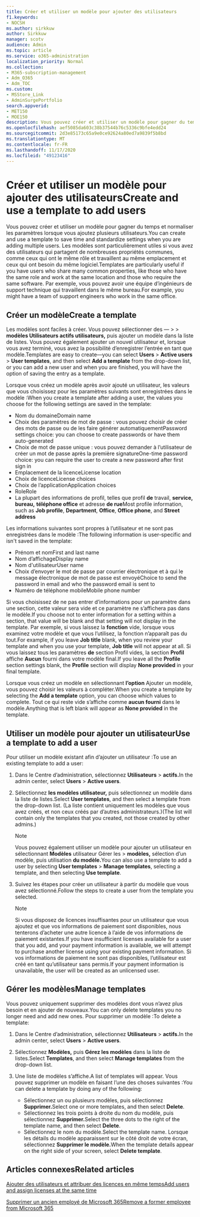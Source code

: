 ```yaml
---
title: Créer et utiliser un modèle pour ajouter des utilisateurs
f1.keywords:
- NOCSH
ms.author: sirkkuw
author: Sirkkuw
manager: scotv
audience: Admin
ms.topic: article
ms.service: o365-administration
localization_priority: Normal
ms.collection:
- M365-subscription-management
- Adm_O365
- Adm_TOC
ms.custom:
- MSStore_Link
- AdminSurgePortfolio
search.appverid:
- MET150
- MOE150
description: Vous pouvez créer et utiliser un modèle pour gagner du temps et normaliser les paramètres lorsque vous ajoutez plusieurs utilisateurs.
ms.openlocfilehash: aef5085da603c38b37544b76c5336c9bfe4edd24
ms.sourcegitcommit: 2d3e85173c65a9e0ce92624a80ed7a9839f5b8bd
ms.translationtype: MT
ms.contentlocale: fr-FR
ms.lasthandoff: 11/17/2020
ms.locfileid: "49123416"
---
```

# <a name="create-and-use-a-template-to-add-users"></a><span data-ttu-id="28ca0-103">Créer et utiliser un modèle pour ajouter des utilisateurs</span><span class="sxs-lookup"><span data-stu-id="28ca0-103">Create and use a template to add users</span></span>

<span data-ttu-id="28ca0-104">Vous pouvez créer et utiliser un modèle pour gagner du temps et normaliser les paramètres lorsque vous ajoutez plusieurs utilisateurs.</span><span class="sxs-lookup"><span data-stu-id="28ca0-104">You can create and use a template to save time and standardize settings when you are adding multiple users.</span></span> <span data-ttu-id="28ca0-105">Les modèles sont particulièrement utiles si vous avez des utilisateurs qui partagent de nombreuses propriétés communes, comme ceux qui ont le même rôle et travaillent au même emplacement et ceux qui ont besoin du même logiciel.</span><span class="sxs-lookup"><span data-stu-id="28ca0-105">Templates are particularly useful if you have users who share many common properties, like those who have the same role and work at the same location and those who require the same software.</span></span> <span data-ttu-id="28ca0-106">Par exemple, vous pouvez avoir une équipe d’ingénieurs de support technique qui travaillent dans le même bureau.</span><span class="sxs-lookup"><span data-stu-id="28ca0-106">For example, you might have a team of support engineers who work in the same office.</span></span>  

## <a name="create-a-template"></a><span data-ttu-id="28ca0-107">Créer un modèle</span><span class="sxs-lookup"><span data-stu-id="28ca0-107">Create a template</span></span>

<span data-ttu-id="28ca0-108">Les modèles sont faciles à créer. Vous pouvez sélectionner des &mdash;   >    >  **modèles Utilisateurs actifs utilisateurs,**  puis ajouter un modèle dans la liste de listes. Vous pouvez également ajouter un nouvel utilisateur et, lorsque vous avez terminé, vous avez la possibilité d’enregistrer l’entrée en tant que modèle.</span><span class="sxs-lookup"><span data-stu-id="28ca0-108">Templates are easy to create&mdash;you can select **Users** > **Active users** > **User templates**, and then select **Add a template** from the drop-down list, or you can add a new user and when you are finished, you will have the option of saving the entry as a template.</span></span>

<span data-ttu-id="28ca0-109">Lorsque vous créez un modèle après avoir ajouté un utilisateur, les valeurs que vous choisissez pour les paramètres suivants sont enregistrées dans le modèle :</span><span class="sxs-lookup"><span data-stu-id="28ca0-109">When you create a template after adding a user, the values you choose for the following settings are saved in the template:</span></span>

- <span data-ttu-id="28ca0-110">Nom du domaine</span><span class="sxs-lookup"><span data-stu-id="28ca0-110">Domain name</span></span>
- <span data-ttu-id="28ca0-111">Choix des paramètres de mot de passe : vous pouvez choisir de créer des mots de passe ou de les faire générer automatiquement</span><span class="sxs-lookup"><span data-stu-id="28ca0-111">Password settings choice: you can choose to create passwords or have them auto-generated</span></span>
- <span data-ttu-id="28ca0-112">Choix de mot de passe unique : vous pouvez demander à l’utilisateur de créer un mot de passe après la première signature</span><span class="sxs-lookup"><span data-stu-id="28ca0-112">One-time password choice: you can require the user to create a new password after first sign in</span></span>
- <span data-ttu-id="28ca0-113">Emplacement de la licence</span><span class="sxs-lookup"><span data-stu-id="28ca0-113">License location</span></span>
- <span data-ttu-id="28ca0-114">Choix de licence</span><span class="sxs-lookup"><span data-stu-id="28ca0-114">License choices</span></span>
- <span data-ttu-id="28ca0-115">Choix de l’application</span><span class="sxs-lookup"><span data-stu-id="28ca0-115">Application choices</span></span>
- <span data-ttu-id="28ca0-116">Role</span><span class="sxs-lookup"><span data-stu-id="28ca0-116">Role</span></span>
- <span data-ttu-id="28ca0-117">La plupart des informations de profil, telles que profil **de** travail, **service,** **bureau,** **téléphone office** et adresse **de rue**</span><span class="sxs-lookup"><span data-stu-id="28ca0-117">Most profile information, such as **Job profile**, **Department**, **Office**, **Office phone**, and **Street address**</span></span> 

<span data-ttu-id="28ca0-118">Les informations suivantes sont propres à l’utilisateur et ne sont pas enregistrées dans le modèle :</span><span class="sxs-lookup"><span data-stu-id="28ca0-118">The following information is user-specific and isn't saved in the template:</span></span>

- <span data-ttu-id="28ca0-119">Prénom et nom</span><span class="sxs-lookup"><span data-stu-id="28ca0-119">First and last name</span></span>
- <span data-ttu-id="28ca0-120">Nom d’affichage</span><span class="sxs-lookup"><span data-stu-id="28ca0-120">Display name</span></span>
- <span data-ttu-id="28ca0-121">Nom d'utilisateur</span><span class="sxs-lookup"><span data-stu-id="28ca0-121">User name</span></span>
- <span data-ttu-id="28ca0-122">Choix d’envoyer le mot de passe par courrier électronique et à qui le message électronique de mot de passe est envoyé</span><span class="sxs-lookup"><span data-stu-id="28ca0-122">Choice to send the password in email and who the password email is sent to</span></span>
- <span data-ttu-id="28ca0-123">Numéro de téléphone mobile</span><span class="sxs-lookup"><span data-stu-id="28ca0-123">Mobile phone number</span></span>

<span data-ttu-id="28ca0-124">Si vous choisissez de ne pas entrer d’informations pour un paramètre dans une section, cette valeur sera vide et ce paramètre ne s’affichera pas dans le modèle.</span><span class="sxs-lookup"><span data-stu-id="28ca0-124">If you choose not to enter information for a setting within a section, that value will be blank and that setting will not display in the template.</span></span> <span data-ttu-id="28ca0-125">Par exemple, si vous laissez la **fonction** vide, lorsque vous examinez votre modèle et que vous l’utilisez,  la fonction n’apparaît pas du tout.</span><span class="sxs-lookup"><span data-stu-id="28ca0-125">For example, if you leave **Job title** blank, when you review your template and when you use your template, **Job title** will not appear at all.</span></span> <span data-ttu-id="28ca0-126">Si vous laissez tous les paramètres **de** section Profil vides, la section **Profil** affiche **Aucun** fourni dans votre modèle final.</span><span class="sxs-lookup"><span data-stu-id="28ca0-126">If you leave all the **Profile** section settings blank, the **Profile** section will display **None provided** in your final template.</span></span>

<span data-ttu-id="28ca0-127">Lorsque vous créez un modèle en sélectionnant **l’option** Ajouter un modèle, vous pouvez choisir les valeurs à compléter.</span><span class="sxs-lookup"><span data-stu-id="28ca0-127">When you create a template by selecting the **Add a template** option, you can choose which values to complete.</span></span> <span data-ttu-id="28ca0-128">Tout ce qui reste vide s’affiche comme **aucun fourni** dans le modèle.</span><span class="sxs-lookup"><span data-stu-id="28ca0-128">Anything that is left blank will appear as **None provided** in the template.</span></span>

## <a name="use-a-template-to-add-a-user"></a><span data-ttu-id="28ca0-129">Utiliser un modèle pour ajouter un utilisateur</span><span class="sxs-lookup"><span data-stu-id="28ca0-129">Use a template to add a user</span></span>

<span data-ttu-id="28ca0-130">Pour utiliser un modèle existant afin d’ajouter un utilisateur :</span><span class="sxs-lookup"><span data-stu-id="28ca0-130">To use an existing template to add a user:</span></span>

1. <span data-ttu-id="28ca0-131">Dans le Centre d’administration, sélectionnez **Utilisateurs**  >  **actifs.**</span><span class="sxs-lookup"><span data-stu-id="28ca0-131">In the admin center, select **Users** > **Active users**.</span></span>

2. <span data-ttu-id="28ca0-132">Sélectionnez **les modèles utilisateur,** puis sélectionnez un modèle dans la liste de listes.</span><span class="sxs-lookup"><span data-stu-id="28ca0-132">Select **User templates**, and then select a template from the drop-down list.</span></span> <span data-ttu-id="28ca0-133">(La liste contient uniquement les modèles que vous avez créés, et non ceux créés par d’autres administrateurs.)</span><span class="sxs-lookup"><span data-stu-id="28ca0-133">(The list will contain only the templates that you created, not those created by other admins.)</span></span>

   > [!NOTE]
   > <span data-ttu-id="28ca0-134">Vous pouvez également utiliser un modèle pour ajouter un utilisateur en sélectionnant **Modèles** utilisateur Gérer les  >  **modèles,** sélection d’un modèle, puis utilisation **du modèle.**</span><span class="sxs-lookup"><span data-stu-id="28ca0-134">You can also use a template to add a user by selecting **User templates** > **Manage templates**, selecting a template, and then selecting **Use template**.</span></span>

3. <span data-ttu-id="28ca0-135">Suivez les étapes pour créer un utilisateur à partir du modèle que vous avez sélectionné.</span><span class="sxs-lookup"><span data-stu-id="28ca0-135">Follow the steps to create a user from the template you selected.</span></span>

   > [!NOTE]
   > <span data-ttu-id="28ca0-136">Si vous disposez de licences insuffisantes pour un utilisateur que vous ajoutez et que vos informations de paiement sont disponibles, nous tenterons d’acheter une autre licence à l’aide de vos informations de paiement existantes.</span><span class="sxs-lookup"><span data-stu-id="28ca0-136">If you have insufficient licenses available for a user that you add, and your payment information is available, we will attempt to purchase another license using your existing payment information.</span></span> <span data-ttu-id="28ca0-137">Si vos informations de paiement ne sont pas disponibles, l’utilisateur est créé en tant qu’utilisateur sans permis.</span><span class="sxs-lookup"><span data-stu-id="28ca0-137">If your payment information is unavailable, the user will be created as an unlicensed user.</span></span>

## <a name="manage-templates"></a><span data-ttu-id="28ca0-138">Gérer les modèles</span><span class="sxs-lookup"><span data-stu-id="28ca0-138">Manage templates</span></span>

<span data-ttu-id="28ca0-139">Vous pouvez uniquement supprimer des modèles dont vous n’avez plus besoin et en ajouter de nouveaux.</span><span class="sxs-lookup"><span data-stu-id="28ca0-139">You can only delete templates you no longer need and add new ones.</span></span> <span data-ttu-id="28ca0-140">Pour supprimer un modèle :</span><span class="sxs-lookup"><span data-stu-id="28ca0-140">To delete a template:</span></span>

1. <span data-ttu-id="28ca0-141">Dans le Centre d’administration, sélectionnez **Utilisateurs**  >  **actifs.**</span><span class="sxs-lookup"><span data-stu-id="28ca0-141">In the admin center, select **Users** > **Active users**.</span></span>

2. <span data-ttu-id="28ca0-142">Sélectionnez **Modèles,** puis **Gérez les modèles** dans la liste de listes.</span><span class="sxs-lookup"><span data-stu-id="28ca0-142">Select **Templates**, and then select **Manage templates** from the drop-down list.</span></span>

3. <span data-ttu-id="28ca0-143">Une liste de modèles s’affiche.</span><span class="sxs-lookup"><span data-stu-id="28ca0-143">A list of templates will appear.</span></span> <span data-ttu-id="28ca0-144">Vous pouvez supprimer un modèle en faisant l’une des choses suivantes :</span><span class="sxs-lookup"><span data-stu-id="28ca0-144">You can delete a template by doing any of the following:</span></span>
    - <span data-ttu-id="28ca0-145">Sélectionnez un ou plusieurs modèles, puis sélectionnez **Supprimer.**</span><span class="sxs-lookup"><span data-stu-id="28ca0-145">Select one or more templates, and then select **Delete**.</span></span> 
    - <span data-ttu-id="28ca0-146">Sélectionnez les trois points à droite du nom du modèle, puis sélectionnez **Supprimer.**</span><span class="sxs-lookup"><span data-stu-id="28ca0-146">Select the three dots to the right of the template name, and then select **Delete**.</span></span>
    - <span data-ttu-id="28ca0-147">Sélectionnez le nom du modèle.</span><span class="sxs-lookup"><span data-stu-id="28ca0-147">Select the template name.</span></span> <span data-ttu-id="28ca0-148">Lorsque les détails du modèle apparaissent sur le côté droit de votre écran, sélectionnez **Supprimer le modèle.**</span><span class="sxs-lookup"><span data-stu-id="28ca0-148">When the template details appear on the right side of your screen, select **Delete template**.</span></span>

## <a name="related-articles"></a><span data-ttu-id="28ca0-149">Articles connexes</span><span class="sxs-lookup"><span data-stu-id="28ca0-149">Related articles</span></span>

[<span data-ttu-id="28ca0-150">Ajouter des utilisateurs et attribuer des licences en même temps</span><span class="sxs-lookup"><span data-stu-id="28ca0-150">Add users and assign licenses at the same time</span></span>](add-users.md)

[<span data-ttu-id="28ca0-151">Supprimer un ancien employé de Microsoft 365</span><span class="sxs-lookup"><span data-stu-id="28ca0-151">Remove a former employee from Microsoft 365</span></span>](remove-former-employee.md)
  
